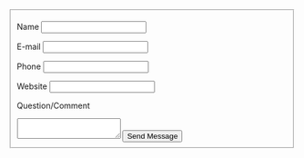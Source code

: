 <div id="contact-form">    

<form id="contact" method="post" action="">
<fieldset>    

<label for="name">Name</label>
<input type="text" name="name">

<label for="email">E-mail</label>
<input type="email" name="email">

<label for="phone">Phone</label>
<input type="text" name="phone">

<label for="website">Website</label>
<input type="url" name="url">

<label for="message">Question/Comment</label>
<textarea name="message"></textarea>

<input type="submit" name="submit" id="submit" value="Send Message" />

</fieldset>
</form>

</div>
